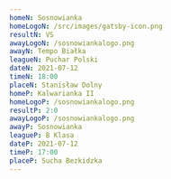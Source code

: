 ```yaml
---
homeN: Sosnowianka
homeLogoN: /src/images/gatsby-icon.png
resultN: VS
awayLogoN: /sosnowiankalogo.png
awayN: Tempo Białka
leagueN: Puchar Polski
dateN: 2021-07-12
timeN: 18:00
placeN: Stanisław Dolny
homeP: Kalwarianka II
homeLogoP: /sosnowiankalogo.png
resultP: 2:0
awayLogoP: /sosnowiankalogo.png
awayP: Sosnowianka
leagueP: B Klasa
dateP: 2021-07-12
timeP: 17:00
placeP: Sucha Bezkidzka
---
```

